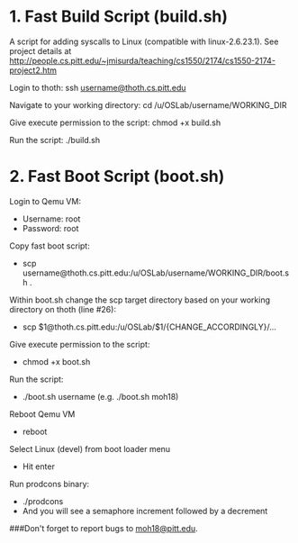 # 1. Fast Build Script (build.sh)
A script for adding syscalls to Linux (compatible with linux-2.6.23.1).
See project details at http://people.cs.pitt.edu/~jmisurda/teaching/cs1550/2174/cs1550-2174-project2.htm

Login to thoth:
ssh username@thoth.cs.pitt.edu

Navigate to your working directory:
  cd /u/OSLab/username/WORKING_DIR

Give execute permission to the script:
chmod +x build.sh

Run the script:
./build.sh

# 2. Fast Boot Script (boot.sh)
<p>Login to Qemu VM:</p>
<ul>
  <li>Username: root</li>
  <li>Password: root</li>
</ul>
<p>Copy fast boot script:</p>
<ul>
  <li>scp username@thoth.cs.pitt.edu:/u/OSLab/username/WORKING_DIR/boot.sh .</li>
</ul>
<p>Within boot.sh change the scp target directory based on your working directory on thoth (line #26):</p>
<ul>
  <li>scp $1@thoth.cs.pitt.edu:/u/OSLab/$1/{CHANGE_ACCORDINGLY}/...</li>
</ul>
<p>Give execute permission to the script:</p>
<ul>
  <li>chmod +x boot.sh</li>
</ul>
<p>Run the script:</p>
<ul>
  <li>./boot.sh username (e.g. ./boot.sh moh18)</li>
</ul>
<p>Reboot Qemu VM</p>
<ul>
  <li>reboot</li>
</ul>
<p>Select Linux (devel) from boot loader menu</p>
<ul>
  <li>Hit enter</li>
</ul>
<p>Run prodcons binary:</p>

<ul>
  <li>./prodcons</li>
  <li>And you will see a semaphore increment followed by a decrement</li>
</ul>


###Don't forget to report bugs to moh18@pitt.edu.
